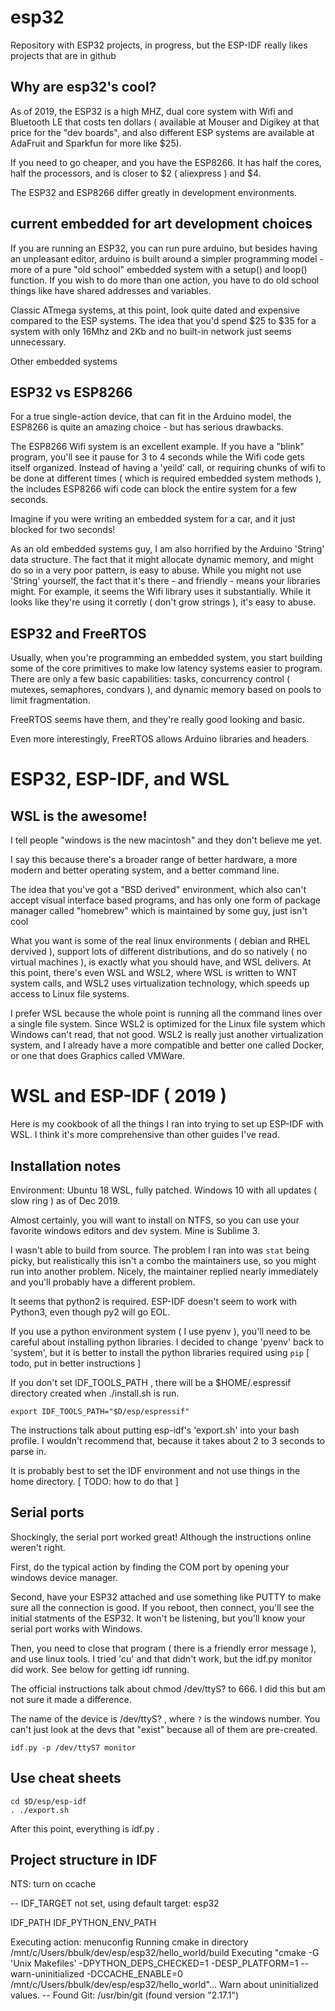 # esp32
Repository with ESP32 projects, in progress, but the ESP-IDF really likes projects that are in 
github

## Why are esp32's cool?

As of 2019, the ESP32 is a high MHZ, dual core system with Wifi and Bluetooth LE that costs
ten dollars ( available at Mouser and Digikey at that price for the "dev boards", and also
different ESP systems are available at AdaFruit and Sparkfun for more like $25).

If you need to go cheaper, and you have the ESP8266. It has half the cores, half the processors,
and is closer to $2 ( aliexpress ) and $4.

The ESP32 and ESP8266 differ greatly in development environments.

## current embedded for art development choices

If you are running an ESP32, you can run pure arduino, but besides having an unpleasant
editor, arduino is built around a simpler programming model - more of a pure "old school"
embedded system with a setup() and loop() function. If you wish to do more than one 
action, you have to do old school things like have shared addresses and variables.

Classic ATmega systems, at this point, look quite dated and expensive compared to 
the ESP systems. The idea that you'd spend $25 to $35 for a system with only 16Mhz and 2Kb
and no built-in network just seems unnecessary.

Other embedded systems

## ESP32 vs ESP8266

For a true single-action device, that can fit in the Arduino model, the ESP8266 is quite
an amazing choice - but has serious drawbacks.

The ESP8266 Wifi system is an excellent example. If you have a "blink" program, you'll see it pause
for 3 to 4 seconds while the Wifi code gets itself organized. Instead of having a 'yeild' call,
or requiring chunks of wifi to be done at different times ( which is required embedded system methods ),
the includes ESP8266 wifi code can block the entire system for a few seconds.

Imagine if you were writing an embedded system for a car, and it just blocked for two seconds!

As an old embedded systems guy, I am also horrified by the Arduino 'String' data structure.
The fact that it might allocate dynamic memory, and might do so in a very poor pattern, is 
easy to abuse. While you might not use 'String' yourself, the fact that it's there - and friendly - 
means your libraries might. For example, it seems the Wifi library uses it substantially. While
it looks like they're using it corretly ( don't grow strings ), it's easy to abuse.

## ESP32 and FreeRTOS

Usually, when you're programming an embedded system, you start building some of the core primitives to
make low latency systems easier to program. There are only a few basic capabilities: tasks,
concurrency control ( mutexes, semaphores, condvars ), and dynamic memory based on pools
to limit fragmentation.

FreeRTOS seems have them, and they're really good looking and basic.

Even more interestingly, FreeRTOS allows Arduino libraries and headers.

# ESP32, ESP-IDF, and WSL

## WSL is the awesome!

I tell people "windows is the new macintosh" and they don't believe me yet.

I say this because there's a broader range of better hardware, a more modern and better
operating system, and a better command line.

The idea that you've got a "BSD derived" environment, which also can't accept visual interface
based programs, and has only one form of package manager called "homebrew" which is maintained by some
guy, just isn't cool

What you want is some of the real linux environments ( debian and RHEL dervived ), support lots of
different distributions, and do so natively ( no virtual machines ), is exactly what you should have,
and WSL delivers. At this point, there's even WSL and WSL2, where WSL is written to WNT system calls,
and WSL2 uses virtualization technology, which speeds up access to Linux file systems.

I prefer WSL because the whole point is running all the command lines over a single file system.
Since WSL2 is optimized for the Linux file system which Windows can't read, that not good.
WSL2 is really just another virtualization system, and I already have a more compatible and better
one called Docker, or one that does Graphics called VMWare.

# WSL and ESP-IDF ( 2019 )

Here is my cookbook of all the things I ran into trying to set up ESP-IDF with WSL. I think it's more
comprehensive than other guides I've read.

## Installation notes

Environment: Ubuntu 18 WSL, fully patched. Windows 10 with all updates ( slow ring ) as of Dec 2019.

Almost certainly, you will want to install on NTFS, so you can use your favorite windows editors
and dev system. Mine is Sublime 3. 

I wasn't able to build from source. The problem I ran into was `stat` being picky, but
realistically this isn't a combo the maintainers use, so you might run into another problem. Nicely,
the maintainer replied nearly immediately and you'll probably have a different problem.

It seems that python2 is required. ESP-IDF doesn't seem to work with Python3, even though py2 will go EOL.

If you use a python environment system ( I use pyenv ), you'll need to be careful about
installing python libraries. I decided to change 'pyenv' back to 'system', but it is
better to install the python libraries required using `pip` [ todo, put in better instructions ]

If you don't set IDF_TOOLS_PATH , there will be a $HOME/.espressif directory created
when ./install.sh is run. 

```
export IDF_TOOLS_PATH="$D/esp/espressif"   
```

The instructions talk about putting esp-idf's 'export.sh' into your bash profile.
I wouldn't recommend that, because it takes about 2 to 3 seconds to parse in.

It is probably best to set the IDF environment and not use things in the home directory.
[ TODO: how to do that ]

## Serial ports

Shockingly, the serial port worked great! Although the instructions online weren't right.

First, do the typical action by finding the COM port by opening your windows device manager.

Second, have your ESP32 attached and use something like PUTTY to make sure all the connection is good.
If you reboot, then connect, you'll see the initial statments of the ESP32. It won't be listening, but you'll know your serial port works with Windows.

Then, you need to close that program ( there is a friendly error message ), and use linux
tools. I tried 'cu' and that didn't work, but the idf.py monitor did work. See below for
getting idf running.

The official instructions talk about chmod /dev/ttyS? to 666. I did this but am not sure it
made a difference.

The name of the device is /dev/ttyS? , where `?` is the windows number. You can't just look at the devs that "exist" because all of them are pre-created.

```
idf.py -p /dev/ttyS7 monitor
```

## Use cheat sheets

```
cd $D/esp/esp-idf
. ./export.sh
```

After this point, everything is idf.py .

## Project structure in IDF

NTS: turn on ccache

-- IDF_TARGET not set, using default target: esp32

IDF_PATH
IDF_PYTHON_ENV_PATH

Executing action: menuconfig                                                                                                                                                                                                      Running cmake in directory /mnt/c/Users/bbulk/dev/esp/esp32/hello_world/build                                                                                                                                                     Executing "cmake -G 'Unix Makefiles' -DPYTHON_DEPS_CHECKED=1 -DESP_PLATFORM=1 --warn-uninitialized -DCCACHE_ENABLE=0 /mnt/c/Users/bbulk/dev/esp/esp32/hello_world"...                                                             Warn about uninitialized values.                                                                                                                                                                                                  -- Found Git: /usr/bin/git (found version "2.17.1")     